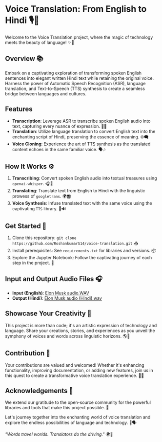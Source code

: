 # Voice Translation: From English to Hindi 🎙️📜

Welcome to the Voice Translation project, where the magic of technology meets the beauty of language! ✨🌟

## Overview 📚

Embark on a captivating exploration of transforming spoken English sentences into elegant written Hindi text while retaining the original voice. Harness the power of Automatic Speech Recognition (ASR), language translation, and Text-to-Speech (TTS) synthesis to create a seamless bridge between languages and cultures.

## Features 

- **Transcription**: Leverage ASR to transcribe spoken English audio into text, capturing every nuance of expression. 🎤📝
- **Translation**: Utilize language translation to convert English text into the enchanting script of Hindi, preserving the essence of meaning. 🌐🗨️
- **Voice Cloning**: Experience the art of TTS synthesis as the translated content echoes in the same familiar voice. 🗣️🎶

## How It Works ⚙️

1. **Transcribing**: Convert spoken English audio into textual treasures using `openai-whisper`. 🎧📜
2. **Translating**: Translate text from English to Hindi with the linguistic prowess of `googletrans`. 🌍🆎
3. **Voice Synthesis**: Infuse translated text with the same voice using the captivating `TTS` library. 🎵🔊

## Get Started 🚀

1. Clone this repository: `git clone https://github.com/RoshankumarS14/voice-translation.git` 📥
2. Install prerequisites: See `requirements.txt` for libraries and versions. 📦
3. Explore the Jupyter Notebook: Follow the captivating journey of each step in the project. 📔

## Input and Output Audio Files 🎧

- **Input (English)**: [Elon Musk audio.WAV](./Elon_Musk_audio.WAV)
- **Output (Hindi)**: [Elon Musk audio (Hindi).wav](./Elon_Musk_audio_(Hindi).wav)

## Showcase Your Creativity 🎉

This project is more than code; it's an artistic expression of technology and language. Share your creations, stories, and experiences as you unveil the symphony of voices and words across linguistic horizons. 🌎🎨

## Contribution 🤝

Your contributions are valued and welcomed! Whether it's enhancing functionality, improving documentation, or adding new features, join us in this quest to create a transformative voice translation experience. 💪🌟

## Acknowledgements 👏

We extend our gratitude to the open-source community for the powerful libraries and tools that make this project possible. 🙌

Let's journey together into the enchanting world of voice translation and explore the endless possibilities of language and technology. 🌠🗣️

_"Words travel worlds. Translators do the driving."_ 🌍🚗
